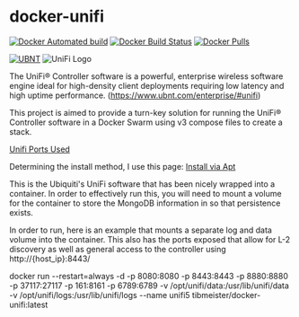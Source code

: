 [ubilogo]: https://prd-www-cdn.ubnt.com/media/images/dashboard/logos/unifi.svg

# docker-unifi

[![Docker Automated build](https://img.shields.io/docker/automated/tibmeister/docker-unifi.svg?style=plastic)](https://hub.docker.com/r/tibmeister/docker-unifi/)
[![Docker Build Status](https://img.shields.io/docker/build/tibmeister/docker-unifi.svg?style=plastic)](https://hub.docker.com/r/tibmeister/unifi/)
[![Docker Pulls](https://img.shields.io/docker/pulls/tibmeister/docker-unifi.svg?style=plastic)](https://hub.docker.com/r/tibmeister/docker-unifi/)

[![UBNT](https://dl.ubnt.com/press/Company_Logos/Alternate/WEB/UBNT_Alternate_Logo_RGB.png)](https://www.ubnt.com)
![UniFi Logo](https://dl.ubnt.com/press/logo-UniFi.png)

The UniFi® Controller software is a powerful, enterprise wireless software engine ideal for high-density client deployments requiring low latency and high uptime performance. (https://www.ubnt.com/enterprise/#unifi)

This project is aimed to provide a turn-key solution for running the UniFi® Controller software in a Docker Swarm using v3 compose files to create a stack.

[Unifi Ports Used](https://help.ubnt.com/hc/en-us/articles/218506997-UniFi-Ports-Used)

Determining the install method, I use this page:
[Install via Apt](https://help.ubnt.com/hc/en-us/articles/220066768-UniFi-How-to-Install-Update-via-APT-on-Debian-or-Ubuntu)

This is the Ubiquiti's UniFi software that has been nicely wrapped into a container.  In order to effectively run this, you will need to mount a volume for the container to store the MongoDB information in so that persistence exists.

In order to run, here is an example that mounts a separate log and data volume into the container.  This also has the ports exposed that allow for L-2 discovery as well as general access to the controller using http://{host_ip}:8443/

docker run --restart=always -d -p 8080:8080 -p 8443:8443 -p 8880:8880 -p 37117:27117 -p 161:8161 -p 6789:6789 -v /opt/unifi/data:/usr/lib/unifi/data -v /opt/unifi/logs:/usr/lib/unifi/logs --name unifi5 tibmeister/docker-unifi:latest
